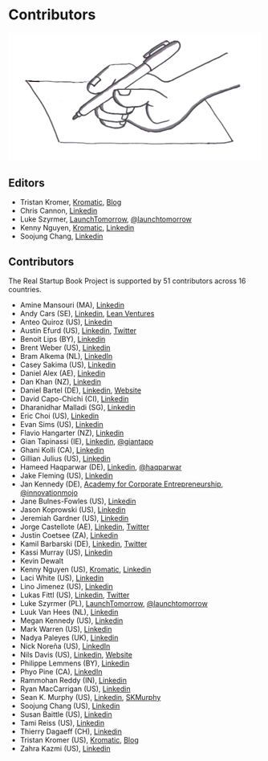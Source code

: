 # Contributors

![](<../.gitbook/assets/illustration - contributors - real startup book.png>)

## Editors

* Tristan Kromer, [Kromatic](https://kromatic.com), [Blog](http://grasshopperherder.com/)
* Chris Cannon, [Linkedin](https://www.linkedin.com/in/chris-cannon-34741320/)
* Luke Szyrmer, [LaunchTomorrow](http://blog.launchtomorrow.com/about-launch-tomorrow/), [@launchtomorrow](https://twitter.com/launchtomorrow)
* Kenny Nguyen, [Kromatic](https://kromatic.com), [Linkedin](https://www.linkedin.com/in/kennythanhnguyen)
* Soojung Chang, [Linkedin](https://www.linkedin.com/in/soojungc/)

## Contributors

The Real Startup Book Project is supported by 51 contributors across 16 countries.

* Amine Mansouri (MA), [Linkedin](https://www.linkedin.com/in/aminemansouri/)
* Andy Cars (SE), [Linkedin](https://se.linkedin.com/in/andycars), [Lean Ventures](http://leanventures.se/)
* Anteo Quiroz (US), [Linkedin](https://www.linkedin.com/in/anteoquiroz/)
* Austin Efurd (US), [Linkedin](https://www.linkedin.com/in/austinefurd), [Twitter](https://twitter.com/austinefurd)
* Benoit Lips (BY), [Linkedin](https://www.linkedin.com/in/benoitlips/)
* Brent Weber (US), [Linkedin](https://www.linkedin.com/in/weberbrent/)
* Bram Alkema (NL), [LinkedIn](https://www.linkedin.com/in/bramalkema)
* Casey Sakima (US), [Linkedin](https://www.linkedin.com/in/caseysakima)
* Daniel Alex (AE), [Linkedin](https://www.linkedin.com/in/danielalex93/)
* Dan Khan (NZ), [Linkedin](https://www.linkedin.com/in/dankhan/)
* Daniel Bartel (DE), [Linkedin](https://www.linkedin.com/in/danbar87/), [Website](http://www.daniel-bartel.de/)
* David Capo-Chichi (CI), [Linkedin](https://www.linkedin.com/in/docapo/)
* Dharanidhar Malladi (SG), [Linkedin](https://www.linkedin.com/in/dmalladi)
* Eric Choi (US), [Linkedin](https://www.linkedin.com/in/ericuchoi/)
* Evan Sims (US), [Linkedin](https://www.linkedin.com/in/evanasims/)
* Flavio Hangarter (NZ), [Linkedin](https://www.linkedin.com/in/flaviohangarter/)
* Gian Tapinassi (IE), [Linkedin](https://ie.linkedin.com/in/giantapinassi), [@giantapp](https://twitter.com/giantapp)
* Ghani Kolli (CA), [Linkedin](https://www.linkedin.com/in/ghanikolli/)
* Gillian Julius (US), [Linkedin](https://www.linkedin.com/in/gillianjulius)
* Hameed Haqparwar (DE), [Linkedin](https://www.linkedin.com/in/haqparwar), [@haqparwar](https://twitter.com/haqparwar)
* Jake Fleming (US), [Linkedin](https://www.linkedin.com/in/jakeflem/)
* Jan Kennedy (DE), [Academy for Corporate Entrepreneurship](http://www.afce.co/), [@innovationmojo](https://twitter.com/innovationmojo)
* Jane Bulnes-Fowles (US), [Linkedin](https://www.linkedin.com/in/jfowles/)
* Jason Koprowski (US), [Linkedin](https://www.linkedin.com/in/jasonkoprowski)
* Jeremiah Gardner (US), [Linkedin](https://www.linkedin.com/in/jeremiahgardner/)
* Jorge Castellote (AE), [Linkedin](https://www.linkedin.com/in/jorgecastelloteinnovation/), [Twitter](https://twitter.com/sircastel)
* Justin Coetsee (ZA), [Linkedin](https://www.linkedin.com/in/justincoetsee/)
* Kamil Barbarski (DE), [Linkedin](https://de.linkedin.com/in/kamilbarbarski), [Twitter](https://twitter.com/kamilbbs)
* Kassi Murray (US), [Linkedin](https://www.linkedin.com/in/kassimurray/)
* Kevin Dewalt
* Kenny Nguyen (US), [Kromatic](http://www.kromatic.com/), [Linkedin](https://www.linkedin.com/in/kennythanhnguyen)
* Laci White (US), [Linkedin](https://www.linkedin.com/in/laciwhite/)
* Lino Jimenez (US), [Linkedin](https://www.linkedin.com/pub/lino-jimenez-jr/3/9b2/498)
* Lukas Fittl (US), [Linkedin](https://www.linkedin.com/in/lfittl/), [Twitter](https://twitter.com/LukasFittl)
* Luke Szyrmer (PL), [LaunchTomorrow](http://blog.launchtomorrow.com/about-launch-tomorrow/), [@launchtomorrow](https://twitter.com/launchtomorrow)
* Luuk Van Hees (NL), [Linkedin](https://nl.linkedin.com/pub/luuk-van-hees/29/93b/34b)
* Megan Kennedy (US), [Linkedin](https://www.linkedin.com/in/megedy/)
* Mark Warren (US), [Linkedin](https://www.linkedin.com/in/tesla2/)
* Nadya Paleyes (UK), [Linkedin](https://ie.linkedin.com/in/nadyapaleyes)
* Nick Noreña (US), [LinkedIn](https://www.linkedin.com/in/nicknorena)
* Nils Davis (US), [Linkedin](https://www.linkedin.com/in/nilsdavis/), [Website](http://secretpmhandbook.com)
* Philippe Lemmens (BY), [Linkedin](https://www.linkedin.com/in/phlemmens/)
* Phyo Pine (CA), [LinkedIn](https://ca.linkedin.com/in/phyop)
* Rammohan Reddy (IN), [Linkedin](https://in.linkedin.com/in/rammohankreddy)
* Ryan MacCarrigan (US), [Linkedin](https://www.linkedin.com/in/ryanmaccarrigan/)
* Sean K. Murphy (US), [Linkedin](https://www.linkedin.com/in/skmurphy), [SKMurphy](http://www.skmurphy.com/)
* Soojung Chang (US), [Linkedin](https://www.linkedin.com/in/soojungc/)
* Susan Baittle (US), [Linkedin](https://www.linkedin.com/in/susanbaittle)
* Tami Reiss (US), [Linkedin](https://www.linkedin.com/in/tamireiss)
* Thierry Dagaeff (CH), [Linkedin](https://ch.linkedin.com/pub/thierry-dagaeff/2/473/127)
* Tristan Kromer (US), [Kromatic](https://kromatic.com), [Blog](http://grasshopperherder.com/)
* Zahra Kazmi (US), [Linkedin](https://www.linkedin.com/in/zahra-kazmi/)
